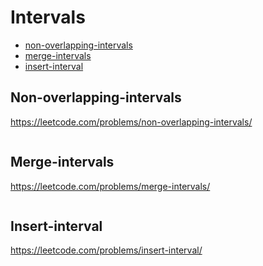 # Intervals
+ [non-overlapping-intervals](#non-overlapping-intervals)
+ [merge-intervals](#merge-intervals)
+ [insert-interval](#insert-interval)

## Non-overlapping-intervals
https://leetcode.com/problems/non-overlapping-intervals/
```python


```

## Merge-intervals
https://leetcode.com/problems/merge-intervals/
```python


```

## Insert-interval
https://leetcode.com/problems/insert-interval/
